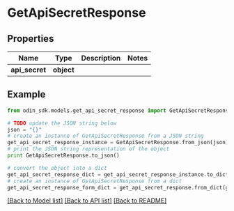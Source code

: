 # GetApiSecretResponse


## Properties

Name | Type | Description | Notes
------------ | ------------- | ------------- | -------------
**api_secret** | **object** |  | 

## Example

```python
from odin_sdk.models.get_api_secret_response import GetApiSecretResponse

# TODO update the JSON string below
json = "{}"
# create an instance of GetApiSecretResponse from a JSON string
get_api_secret_response_instance = GetApiSecretResponse.from_json(json)
# print the JSON string representation of the object
print GetApiSecretResponse.to_json()

# convert the object into a dict
get_api_secret_response_dict = get_api_secret_response_instance.to_dict()
# create an instance of GetApiSecretResponse from a dict
get_api_secret_response_form_dict = get_api_secret_response.from_dict(get_api_secret_response_dict)
```
[[Back to Model list]](../README.md#documentation-for-models) [[Back to API list]](../README.md#documentation-for-api-endpoints) [[Back to README]](../README.md)


